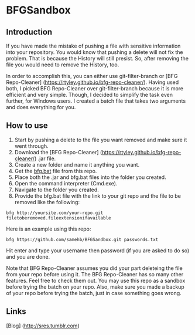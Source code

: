 # BFGSandbox
## Introduction
If you have made the mistake of pushing a file with sensitive information into your repository. You would know that pushing a delete will not fix the problem. That is because the History will still presist. So, after removing the file you would need to remove the History, too.

In order to accomplish this, you can either use git-filter-branch or [BFG Repo-Cleaner] (https://rtyley.github.io/bfg-repo-cleaner/). Having used both, I picked BFG Repo-Cleaner over git-filter-branch because it is more efficient and very simple. Though, I decided to simplify the task even further, for Windows users. I created a batch file that takes two arguments and does everything for you. 

## How to use
1. Start by pushing a delete to the file you want removed and make sure it went through.
2. Download the [BFG Repo-Cleaner] (https://rtyley.github.io/bfg-repo-cleaner/) .jar file.
3. Create a new folder and name it anything you want.
4. Get the [bfg.bat](https://raw.githubusercontent.com/samehb/BFGSandbox/master/bfg.bat) file from this repo.
5. Place both the .jar and bfg.bat files into the folder you created.
6. Open the command interpreter (Cmd.exe).
7. Navigate to the folder you created.
8. Provide the bfg.bat file with the link to your git repo and the file to be removed like the following:
```
bfg http://yoursite.com/your-repo.git filetoberemoved.fileextensionifavailable
```
Here is an example using this repo:
```
bfg https://github.com/samehb/BFGSandbox.git passwords.txt
```
Hit enter and type your username then password (if you are asked to do so) and you are done.

Note that BFG Repo-Cleaner assumes you did your part deleteing the file from your repo before using it. The BFG Repo-Cleaner has so many other features. Feel free to check them out. You may use this repo as a sandbox before trying the batch on your repo. Also, make sure you made a backup of your repo before trying the batch, just in case something goes wrong.

## Links
[Blog] (http://sres.tumblr.com)

